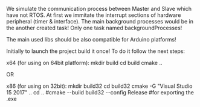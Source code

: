 We simulate the communication process between Master and Slave which have not RTOS. At first we immitate the interrupt sections of hardware peripheral (timer & interface). The main background processes would be in the another created task! Only one task named backgroundProcesses!

The main used libs should be also compatible for Arduino platforms!

Initially to launch the project build it once! To do it follow the next steps:

x64 (for using on 64bit platform):
mkdir build
cd build
cmake ..

OR

x86 (for using on 32bit):
mkdir build32
cd build32
cmake -G "Visual Studio 15 2017" ..
cd ..
#cmake --build build32 --config Release  #for exporting the .exe